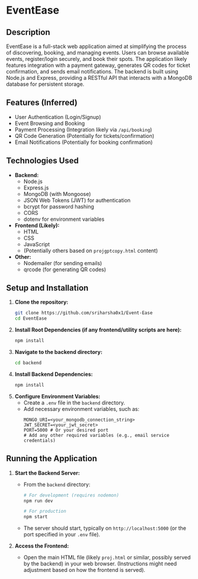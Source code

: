 # EventEase

## Description

EventEase is a full-stack web application aimed at simplifying the process of discovering, booking, and managing events. Users can browse available events, register/login securely, and book their spots. The application likely features integration with a payment gateway, generates QR codes for ticket confirmation, and sends email notifications. The backend is built using Node.js and Express, providing a RESTful API that interacts with a MongoDB database for persistent storage.

## Features (Inferred)

*   User Authentication (Login/Signup)
*   Event Browsing and Booking
*   Payment Processing (Integration likely via `/api/booking`)
*   QR Code Generation (Potentially for tickets/confirmation)
*   Email Notifications (Potentially for booking confirmation)

## Technologies Used

*   **Backend:**
    *   Node.js
    *   Express.js
    *   MongoDB (with Mongoose)
    *   JSON Web Tokens (JWT) for authentication
    *   bcrypt for password hashing
    *   CORS
    *   dotenv for environment variables
*   **Frontend (Likely):**
    *   HTML
    *   CSS
    *   JavaScript
    *   (Potentially others based on `projgptcopy.html` content)
*   **Other:**
    *   Nodemailer (for sending emails)
    *   qrcode (for generating QR codes)

## Setup and Installation

1.  **Clone the repository:**
    ```bash
    git clone https://github.com/sriharsha0x1/Event-Ease
    cd EventEase
    ```
2.  **Install Root Dependencies (if any frontend/utility scripts are here):**
    ```bash
    npm install
    ```
3.  **Navigate to the backend directory:**
    ```bash
    cd backend
    ```
4.  **Install Backend Dependencies:**
    ```bash
    npm install
    ```
5.  **Configure Environment Variables:**
    *   Create a `.env` file in the `backend` directory.
    *   Add necessary environment variables, such as:
        ```
        MONGO_URI=<your_mongodb_connection_string>
        JWT_SECRET=<your_jwt_secret>
        PORT=5000 # Or your desired port
        # Add any other required variables (e.g., email service credentials)
        ```

## Running the Application

1.  **Start the Backend Server:**
    *   From the `backend` directory:
        ```bash
        # For development (requires nodemon)
        npm run dev

        # For production
        npm start
        ```
    *   The server should start, typically on `http://localhost:5000` (or the port specified in your `.env` file).

2.  **Access the Frontend:**
    *   Open the main HTML file (likely `proj.html` or similar, possibly served by the backend) in your web browser. (Instructions might need adjustment based on how the frontend is served).


